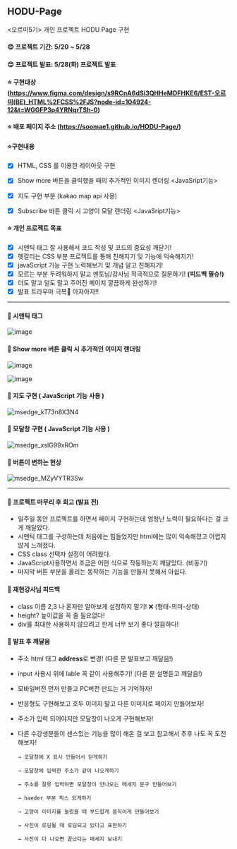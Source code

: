 ## HODU-Page
<오르미5기> 개인 프로젝트 HODU Page 구현

#### 😊 프로젝트 기간: 5/20 ~ 5/28
#### 😊 프로젝트 발표: 5/28(화) 프로젝트 발표

#### ⭐ 구현대상 (<https://www.figma.com/design/s9RCnA6dSi3QHHeMDFHKE6/EST-오르미(BE)_HTML%2FCSS%2FJS?node-id=104924-12&t=WGGFP3p4YRNqrTSh-0>)

#### ⭐ 배포 페이지 주소 (<https://soomae1.github.io/HODU-Page/>)

#### ⭐구현내용
- [x] HTML, CSS 를 이용한 레이아웃 구현
- [x] Show more 버튼을 클릭했을 때의 추가적인 이미지 렌더링 <JavaSript기능>
- [x] 지도 구현 부분 (kakao map api 사용)
- [x] Subscribe 바튼 클릭 시 고양이 모달 렌더링 <JavaSript기능>


#### ⭐ 개인 프로젝트 목표
- [x] 시맨틱 태그 잘 사용해서 코드 작성 및 코드의 중요성 깨닫기!
- [x] 헷갈리는 CSS 부분 프로젝트를 통해 친해지기 및 기능에 익숙해지기!
- [x] javaScript 기능 구현 노력해보기 및 개념 알고 친해지기!
- [x] 모르는 부분 두려워하지 말고 멘토님/강사님 적극적으로 질문하기! **(피드백 필슈!)**
- [x] 더도 말고 덜도 말고 주어진 페이지 깔끔하게 완성하기!
- [x] 발표 트라우마 극복👩 아자아자!!

***
  



#### 🔗 시맨틱 태그 
   
![image](https://github.com/soomae1/HODU-Page/assets/168793000/49249a33-a749-499a-93e6-9e5b4937f7e8)



#### 🔗 Show more 버튼 클릭 시 추가적인 이미지 랜더링 

![image](https://github.com/soomae1/HODU-Page/assets/168793000/378025f0-705b-446c-8198-48f8b7917b20) 

                                            

![image](https://github.com/soomae1/HODU-Page/assets/168793000/ba458986-1f86-4191-b52c-65bc2c130f26)



#### 🔗 지도 구현 ( JavaScript 기능 사용 )

![msedge_kT73n8X3N4](https://github.com/soomae1/HODU-Page/assets/168793000/8c25b693-534a-45cc-9c50-50976804a48f)



#### 🔗 모달창 구현 ( JavaScript 기능 사용 )
   
![msedge_xslG99xROm](https://github.com/soomae1/HODU-Page/assets/168793000/21337e7d-d2d3-464d-8621-54b868a71db1)



#### 🔗 버튼이 변하는 현상
   
![msedge_MZyVYTR3Sw](https://github.com/soomae1/HODU-Page/assets/168793000/f0ece436-2028-4e53-b51a-e64c3bc9d7a4)



***




#### 🐥 프로젝트 마무리 후 회고 (발표 전)
- 일주일 동안 프로젝트를 하면서 페이지 구현하는데 엄청난 노력이 필요하다는 걸 크게 깨달았다.
- 시맨틱 태그를 구성하는데 처음에는 힘들었지만 html에는 많이 익숙해졌고 어렵지 않게 느껴졌다.
- CSS class 선택자 설정이 어려웠다.
- JavaScript사용하면서 조금은 어떤 식으로 작동하는지 깨달았다. (비동기)
- 마지막 버튼 부분을 올리는 동작하는 기능을 만들지 못해서 아쉽다.


#### 🐥 재현강사님 피드백 
- class 이름 2,3 나 혼자만 알아보게 설정하지 말기! ❌ (형태-의미-상태)
- height? 높이값을 꼭 줄 필요없다!
- div를 최대한 사용하지 않으려고 한게 너무 보기 좋다 깔끔하다!


#### 🐥 발표 후 깨달음

- 주소 html 태그 **address**로 변경! (다른 분 발표보고 깨달음!)
- input 사용시 위에 lable 꼭 같이 사용해주기! (다른 분 설명듣고 깨달음!)
- 모바일버전 먼저 만들고 PC버전 만드는 거 기억하자!
- 반응형도 구현해보고 호두 이미지 말고 다른 이미지로 페이지 만들어보자!
- 주소가 입력 되어야지만 모달창이 나오게 구현해보자!
- 다른 수강생분들이 센스있는 기능을 많이 해온 걸 보고 참고해서 추후 나도 꼭 도전해보자!

      → 모달창에 X 표시 만들어서 닫게하기

      → 모달창에 입력한 주소가 같이 나오게하기 

      → 주소를 잘못 입력하면 모달창이 안나오는 메세지 문구 만들어보기

      → haeder 부분 픽스 되게하기

      → 고양이 이미지를 눌렀을 때 부드럽게 움직이게 만들어보기

      → 사진이 로딩될 때 로딩되고 있다고 표현하기

      → 사진이 다 나오면 끝났다는 메세지 보내기


